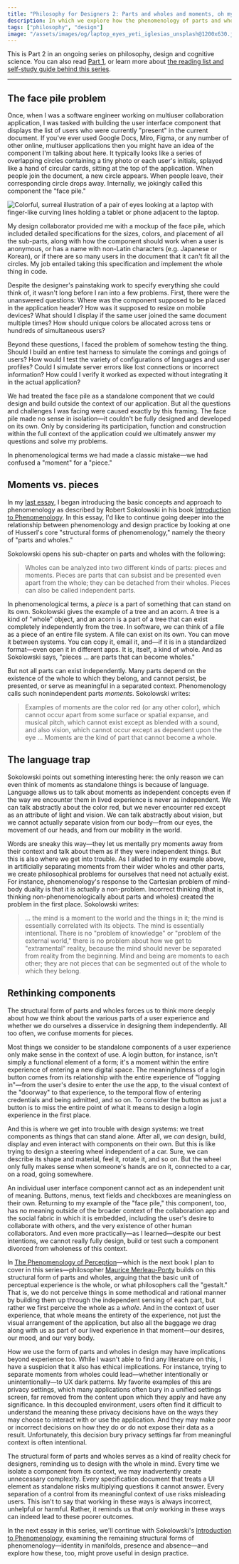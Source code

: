 ```yaml
---
title: "Philosophy for Designers 2: Parts and wholes and moments, oh my!"
description: In which we explore how the phenomenology of parts and wholes can help us improve design decisions.
tags: ["philosophy", "design"]
image: "/assets/images/og/laptop_eyes_yeti_iglesias_unsplash@1200x630.jpg"
---
```


This is Part 2 in an ongoing series on philosophy, design and cognitive science. You can also read [Part 1](/blog/phenomenology-and-the-impossibility-of-experience-design/), or learn more about [the reading list and self-study guide behind this series](/notes/philosophy-for-designers/).

---

## The face pile problem

Once, when I was a software engineer working on multiuser collaboration application, I was tasked with building the user interface component that displays the list of users who were currently "present" in the current document. If you've ever used Google Docs, Miro, Figma, or any number of other online, multiuser applications then you might have an idea of the component I'm talking about here. It typically looks like a series of overlapping circles containing a tiny photo or each user's initials, splayed like a hand of circular cards, sitting at the top of the application. When people join the document, a new circle appears. When people leave, their corresponding circle drops away. Internally, we jokingly called this component the "face pile."

![Colorful, surreal illustration of a pair of eyes looking at a laptop with finger-like curving lines holding a tablet or phone adjacent to the laptop.](/assets/images/laptop_eyes_yeti_iglesias_unsplash@1600.jpg "Illustration by Yeti Iglesias on Unsplash")

My design collaborator provided me with a mockup of the face pile, which included detailed specifications for the sizes, colors, and placement of all the sub-parts, along with how the component should work when a user is anonymous, or has a name with non-Latin characters (e.g. Japanese or Korean), or if there are so many users in the document that it can't fit all the circles. My job entailed taking this specification and implement the whole thing in code.

Despite the designer's painstaking work to specify everything she could think of, it wasn't long before I ran into a few problems. First, there were the unanswered questions: Where was the component supposed to be placed in the application header? How was it supposed to resize on mobile devices? What should I display if the same user joined the same document multiple times? How should unique colors be allocated across tens or hundreds of simultaneous users?

Beyond these questions, I faced the problem of somehow testing the thing. Should I build an entire test harness to simulate the comings and goings of users? How would I test the variety of configurations of languages and user profiles? Could I simulate server errors like lost connections or incorrect information? How could I verify it worked as expected without integrating it in the actual application? 

We had treated the face pile as a standalone component that we could design and build outside the context of our application. But all the questions and challenges I was facing were caused exactly by this framing. The face pile made no sense in isolation—it couldn't be fully designed and developed on its own. Only by considering its participation, function and construction within the full context of the application could we ultimately answer my questions and solve my problems. 

In phenomenological terms we had made a classic mistake—we had confused a "moment" for a "piece."

## Moments vs. pieces

In my [last essay](/blog/phenomenology-and-the-impossibility-of-experience-design/), I began introducing the basic concepts and approach to phenomenology as described by Robert Sokolowski in his book [Introduction to Phenomenology](https://bookshop.org/a/106240/9780521667920). In this essay, I'd like to continue going deeper into the relationship between phenomenology and design practice by looking at one of Husserl's core "structural forms of phenomenology," namely the theory of "parts and wholes."

Sokolowski opens his sub-chapter on parts and wholes with the following:

>Wholes can be analyzed into two different kinds of parts: pieces and moments. Pieces are parts that can subsist and be presented even apart from the whole; they can be detached from their wholes. Pieces can also be called independent parts.

In phenomenological terms, a *piece* is a part of something that can stand on its own. Sokolowski gives the example of a tree and an acorn. A tree is a kind of "whole" object, and an acorn is a part of a tree that can exist completely independently from the tree. In software, we can think of a file as a piece of an entire file system. A file can exist on its own. You can move it between systems. You can copy it, email it, and—if it is in a standardized format—even open it in different apps. It is, itself, a kind of whole. And as Sokolowski says, "pieces ... are parts that can become wholes."

But not all parts can exist independently. Many parts depend on the existence of the whole to which they belong, and cannot persist, be presented, or serve as meaningful in a separated context. Phenomenology calls such nonindependent parts *moments*. Sokolowski writes:

>Examples of moments are the color red (or any other color), which cannot occur apart from some surface or spatial expanse, and musical pitch, which cannot exist except as blended with a sound, and also vision, which cannot occur except as dependent upon the eye ... Moments are the kind of part that cannot become a whole.

## The language trap

Sokolowski points out something interesting here: the only reason we can even think of moments as standalone things is because of language. Language allows us to talk about moments as independent concepts even if the way we encounter them in lived experience is never as independent. We can talk abstractly about the color red, but we never encounter red except as an attribute of light and vision. We can talk abstractly about vision, but we cannot actually separate vision from our body—from our eyes, the movement of our heads, and from our mobility in the world. 

Words are sneaky this way—they let us mentally pry moments away from their context and talk about them as if they were independent things. But this is also where we get into trouble. As I alluded to in my example above, in artificially separating moments from their wider wholes and other parts, we create philosophical problems for ourselves that need not actually exist. For instance, phenomenology's response to the Cartesian problem of mind-body duality is that it is actually a non-problem. Incorrect thinking (that is, thinking non-phenomenologically about parts and wholes) created the problem in the first place. Sokolowski writes:

>... the mind is a moment to the world and the things in it; the mind is essentially correlated with its objects. The mind is essentially intentional. There is no "problem of knowledge" or "problem of the external world," there is no problem about how we get to "extramental" reality, because the mind should never be separated from reality from the beginning. Mind and being are moments to each other; they are not pieces that can be segmented out of the whole to which they belong.

## Rethinking components

The structural form of parts and wholes forces us to think more deeply about how we think about the various parts of a user experience and whether we do ourselves a disservice in designing them independently. All too often, we confuse moments for pieces.

Most things we consider to be standalone components of a user experience only make sense in the context of use. A login button, for instance, isn't simply a functional element of a form; it's a moment within the entire experience of entering a new digital space. The meaningfulness of a login button comes from its relationship with the entire experience of "logging in"—from the user's desire to enter the use the app, to the visual context of the "doorway" to that experience, to the temporal flow of entering credentials and being admitted, and so on. To consider the button as just a button is to miss the entire point of what it means to design a login experience in the first place.

And this is where we get into trouble with design systems: we treat components as things that can stand alone. After all, we *can* design, build, display and even interact with components on their own. But this is like trying to design a steering wheel independent of a car. Sure, we can describe its shape and material, feel it, rotate it, and so on. But the wheel only fully makes sense when someone's hands are on it, connected to a car, on a road, going somewhere.

An individual user interface component cannot act as an independent unit of meaning. Buttons, menus, text fields and checkboxes are meaningless on their own. Returning to my example of the "face pile," this component, too, has no meaning outside of the broader context of the collaboration app and the social fabric in which it is embedded, including the user's desire to collaborate with others, and the very existence of other human collaborators. And even more practically—as I learned—despite our best intentions, we cannot really fully design, build or test such a component divorced from wholeness of this context.

In [The Phenomenology of Perception](https://bookshop.org/a/106240/9781774645093)—which is the next book I plan to cover in this series—philosopher [Maurice Merleau-Ponty](https://plato.stanford.edu/entries/merleau-ponty/) builds on this structural form of parts and wholes, arguing that the basic unit of perceptual experience is the whole, or what philosophers call the "gestalt." That is, we do not perceive things in some methodical and rational manner by building them up through the independent sensing of each part, but rather we first perceive the whole as a *whole*. And in the context of user experience, that whole means the entirety of the experience, not just the visual arrangement of the application, but also all the baggage we drag along with us as part of our lived experience in that moment—our desires, our mood, and our very body.

How we use the form of parts and wholes in design may have implications beyond experience too. While I wasn't able to find any literature on this, I have a suspicion that it also has ethical implications. For instance, trying to separate moments from wholes could lead—whether intentionally or unintentionally—to UX dark patterns. My favorite examples of this are privacy settings, which many applications often bury in a unified settings screen, far removed from the content upon which they apply and have any significance. In this decoupled environment, users often find it difficult to understand the meaning these privacy decisions have on the ways they may choose to interact with or use the application. And they may make poor or incorrect decisions on how they do or do not expose their data as a result. Unfortunately, this decision bury privacy settings far from meaningful context is often intentional.

The structural form of parts and wholes serves as a kind of reality check for designers, reminding us to design with the whole in mind. Every time we isolate a component from its context, we may inadvertently create unnecessary complexity. Every specification document that treats a UI element as standalone risks multiplying questions it cannot answer. Every separation of a control from its meaningful context of use risks misleading users. This isn't to say that working in these ways is always incorrect, unhelpful or harmful. Rather, it reminds us that *only* working in these ways can indeed lead to these poorer outcomes.

In the next essay in this series, we'll continue with Sokolowski's [Introduction to Phenomenology](https://bookshop.org/a/106240/9780521667920), examining the remaining structural forms of phenomenology—identity in manifolds, presence and absence—and explore how these, too, might prove useful in design practice.